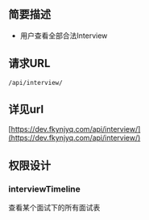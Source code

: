 ## 简要描述 

- 用户查看全部合法Interview

## 请求URL

`/api/interview/`
  
## 详见url

[https://dev.fkynjyq.com/api/interview/](https://dev.fkynjyq.com/api/interview/)

## 权限设计


### interviewTimeline

查看某个面试下的所有面试表